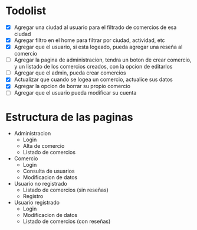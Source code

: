 # Todolist

- [x] Agregar una ciudad al usuario para el filtrado de comercios de esa ciudad
- [x] Agregar filtro en el home para filtrar por ciudad, actividad, etc
- [x] Agregar que el usuario, si esta logeado, pueda agregar una reseña al comercio
- [ ] Agregar la pagina de administracion, tendra un boton de crear comercio, y un listado de los comercios creados, con la opcion de editarlos
- [ ] Agregar que el admin, pueda crear comercios
- [x] Actualizar que cuando se logea un comercio, actualice sus datos
- [x] Agregar la opcion de borrar su propio comercio
- [ ] Agregar que el usuario pueda modificar su cuenta

# Estructura de las paginas

- Administracion
    - Login
    - Alta de comercio
    - Listado de comercios
- Comercio
    - Login
    - Consulta de usuarios
    - Modificacion de datos
- Usuario no registrado
    - Listado de comercios (sin reseñas)
    - Registro
- Usuario registrado
    - Login
    - Modificacion de datos
    - Listado de comercios (con reseñas)